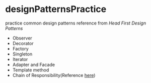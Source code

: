 # designPatternsPractice
practice common design patterns reference from _Head First Design Patterns_
- Observer
- Decorator
- Factory
- Singleton
- Iterator
- Adapter and Facade
- Template method
- Chain of Responsibility(Reference [here](https://www.cnblogs.com/tanshaoshenghao/p/10741160.html))